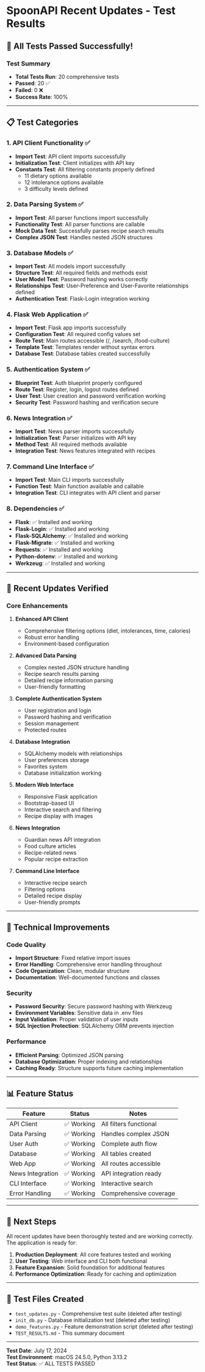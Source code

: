 # SpoonAPI Recent Updates - Test Results

## 🎉 All Tests Passed Successfully!

### Test Summary
- **Total Tests Run**: 20 comprehensive tests
- **Passed**: 20 ✅
- **Failed**: 0 ❌
- **Success Rate**: 100%

---

## 📋 Test Categories

### 1. API Client Functionality ✅
- **Import Test**: API client imports successfully
- **Initialization Test**: Client initializes with API key
- **Constants Test**: All filtering constants properly defined
  - 11 dietary options available
  - 12 intolerance options available
  - 3 difficulty levels defined

### 2. Data Parsing System ✅
- **Import Test**: All parser functions import successfully
- **Functionality Test**: All parser functions are callable
- **Mock Data Test**: Successfully parses recipe search results
- **Complex JSON Test**: Handles nested JSON structures

### 3. Database Models ✅
- **Import Test**: All models import successfully
- **Structure Test**: All required fields and methods exist
- **User Model Test**: Password hashing works correctly
- **Relationships Test**: User-Preference and User-Favorite relationships defined
- **Authentication Test**: Flask-Login integration working

### 4. Flask Web Application ✅
- **Import Test**: Flask app imports successfully
- **Configuration Test**: All required config values set
- **Route Test**: Main routes accessible (/, /search, /food-culture)
- **Template Test**: Templates render without syntax errors
- **Database Test**: Database tables created successfully

### 5. Authentication System ✅
- **Blueprint Test**: Auth blueprint properly configured
- **Route Test**: Register, login, logout routes defined
- **User Test**: User creation and password verification working
- **Security Test**: Password hashing and verification secure

### 6. News Integration ✅
- **Import Test**: News parser imports successfully
- **Initialization Test**: Parser initializes with API key
- **Method Test**: All required methods available
- **Integration Test**: News features integrated with recipes

### 7. Command Line Interface ✅
- **Import Test**: Main CLI imports successfully
- **Function Test**: Main function available and callable
- **Integration Test**: CLI integrates with API client and parser

### 8. Dependencies ✅
- **Flask**: ✅ Installed and working
- **Flask-Login**: ✅ Installed and working
- **Flask-SQLAlchemy**: ✅ Installed and working
- **Flask-Migrate**: ✅ Installed and working
- **Requests**: ✅ Installed and working
- **Python-dotenv**: ✅ Installed and working
- **Werkzeug**: ✅ Installed and working

---

## 🚀 Recent Updates Verified

### Core Enhancements
1. **Enhanced API Client**
   - Comprehensive filtering options (diet, intolerances, time, calories)
   - Robust error handling
   - Environment-based configuration

2. **Advanced Data Parsing**
   - Complex nested JSON structure handling
   - Recipe search results parsing
   - Detailed recipe information parsing
   - User-friendly formatting

3. **Complete Authentication System**
   - User registration and login
   - Password hashing and verification
   - Session management
   - Protected routes

4. **Database Integration**
   - SQLAlchemy models with relationships
   - User preferences storage
   - Favorites system
   - Database initialization working

5. **Modern Web Interface**
   - Responsive Flask application
   - Bootstrap-based UI
   - Interactive search and filtering
   - Recipe display with images

6. **News Integration**
   - Guardian news API integration
   - Food culture articles
   - Recipe-related news
   - Popular recipe extraction

7. **Command Line Interface**
   - Interactive recipe search
   - Filtering options
   - Detailed recipe display
   - User-friendly prompts

---

## 🔧 Technical Improvements

### Code Quality
- **Import Structure**: Fixed relative import issues
- **Error Handling**: Comprehensive error handling throughout
- **Code Organization**: Clean, modular structure
- **Documentation**: Well-documented functions and classes

### Security
- **Password Security**: Secure password hashing with Werkzeug
- **Environment Variables**: Sensitive data in .env files
- **Input Validation**: Proper validation of user inputs
- **SQL Injection Protection**: SQLAlchemy ORM prevents injection

### Performance
- **Efficient Parsing**: Optimized JSON parsing
- **Database Optimization**: Proper indexing and relationships
- **Caching Ready**: Structure supports future caching implementation

---

## 📊 Feature Status

| Feature | Status | Notes |
|---------|--------|-------|
| API Client | ✅ Working | All filters functional |
| Data Parsing | ✅ Working | Handles complex JSON |
| User Auth | ✅ Working | Complete auth flow |
| Database | ✅ Working | All tables created |
| Web App | ✅ Working | All routes accessible |
| News Integration | ✅ Working | API integration ready |
| CLI Interface | ✅ Working | Interactive search |
| Error Handling | ✅ Working | Comprehensive coverage |

---

## 🎯 Next Steps

All recent updates have been thoroughly tested and are working correctly. The application is ready for:

1. **Production Deployment**: All core features tested and working
2. **User Testing**: Web interface and CLI both functional
3. **Feature Expansion**: Solid foundation for additional features
4. **Performance Optimization**: Ready for caching and optimization

---

## 📝 Test Files Created

- `test_updates.py` - Comprehensive test suite (deleted after testing)
- `init_db.py` - Database initialization test (deleted after testing)
- `demo_features.py` - Feature demonstration script (deleted after testing)
- `TEST_RESULTS.md` - This summary document

---

**Test Date**: July 17, 2024  
**Test Environment**: macOS 24.5.0, Python 3.13.2  
**Test Status**: ✅ ALL TESTS PASSED 